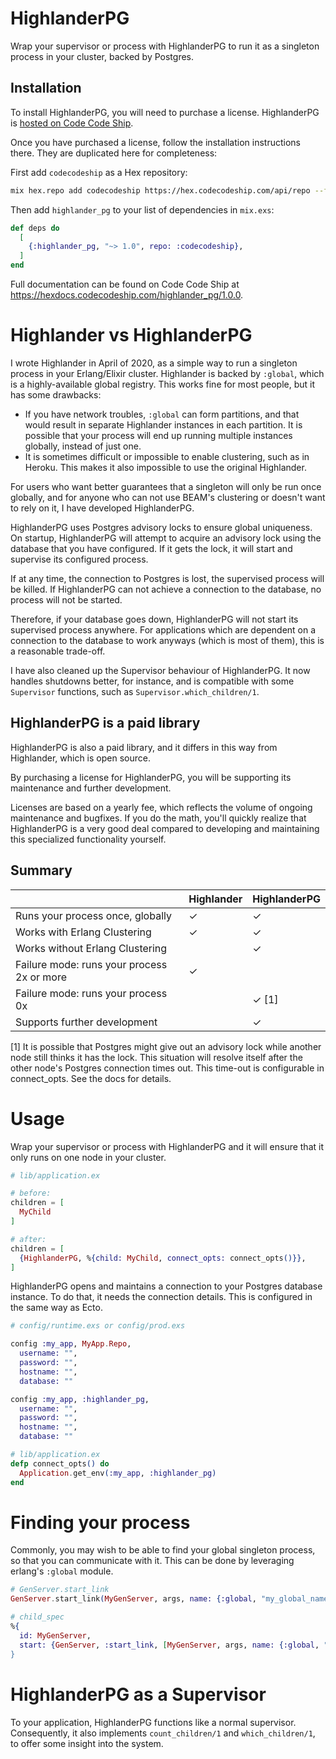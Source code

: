 # HighlanderPG

<!-- MDOC !-->

Wrap your supervisor or process with HighlanderPG to run it as a singleton process in your cluster, backed by Postgres.

## Installation

To install HighlanderPG, you will need to purchase a license. HighlanderPG is [hosted on Code Code Ship](https://hex.codecodeship.com/package/highlander_pg).

Once you have purchased a license, follow the installation instructions there. They are duplicated here for completeness:

First add `codecodeship` as a Hex repository:

```bash
mix hex.repo add codecodeship https://hex.codecodeship.com/api/repo --fetch-public-key SHA256:5hyUvvnGT45CntYCrHAOO3tn94l1xz8fUlyQS7qDhxg --auth-key [YOUR AUTH KEY]
```

Then add `highlander_pg` to your list of dependencies in `mix.exs`:

```elixir
def deps do
  [
    {:highlander_pg, "~> 1.0", repo: :codecodeship},
  ]
end
```

Full documentation can be found on Code Code Ship at <https://hexdocs.codecodeship.com/highlander_pg/1.0.0>.

# Highlander vs HighlanderPG

I wrote Highlander in April of 2020, as a simple way to run a singleton process in your Erlang/Elixir cluster. Highlander is backed by `:global`, which is a highly-available global registry. This works fine for most people, but it has some drawbacks:

- If you have network troubles, `:global` can form partitions, and that would result in separate Highlander instances in each partition. It is possible that your process will end up running multiple instances globally, instead of just one.
- It is sometimes difficult or impossible to enable clustering, such as in Heroku. This makes it also impossible to use the original Highlander.

For users who want better guarantees that a singleton will only be run once globally, and for anyone who can not use BEAM's clustering or doesn't want to rely on it, I have developed HighlanderPG.

HighlanderPG uses Postgres advisory locks to ensure global uniqueness. On startup, HighlanderPG will attempt to acquire an advisory lock using the database that you have configured. If it gets the lock, it will start and supervise its configured process.

If at any time, the connection to Postgres is lost, the supervised process will be killed. If HighlanderPG can not achieve a connection to the database, no process will not be started.

Therefore, if your database goes down, HighlanderPG will not start its supervised process anywhere. For applications which are dependent on a connection to the database to work anyways (which is most of them), this is a reasonable trade-off.

I have also cleaned up the Supervisor behaviour of HighlanderPG. It now handles shutdowns better, for instance, and is compatible with some `Supervisor` functions, such as `Supervisor.which_children/1`.

## HighlanderPG is a paid library

HighlanderPG is also a paid library, and it differs in this way from Highlander, which is open source.

By purchasing a license for HighlanderPG, you will be supporting its maintenance and further development.

Licenses are based on a yearly fee, which reflects the volume of ongoing maintenance and bugfixes. If you do the math, you'll quickly realize that HighlanderPG is a very good deal compared to developing and maintaining this specialized functionality yourself.

## Summary

|  | **Highlander** | **HighlanderPG** |
| --- | --- | --- |
| Runs your process once, globally | ✓ | ✓ |
| Works with Erlang Clustering | ✓ | ✓ |
| Works without Erlang Clustering | | ✓ |
| Failure mode: runs your process 2x or more | ✓ | |
| Failure mode: runs your process 0x | | ✓ [1] |
| Supports further development | | ✓ |

[1] It is possible that Postgres might give out an advisory lock while another node still thinks it has the lock. This situation will resolve itself after the other node's Postgres connection times out. This time-out is configurable in connect_opts. See the docs for details.

# Usage

Wrap your supervisor or process with HighlanderPG and it will ensure that it only runs on one node in your cluster.

```elixir
# lib/application.ex

# before:
children = [
  MyChild
]

# after:
children = [
  {HighlanderPG, %{child: MyChild, connect_opts: connect_opts()}},
]
```

HighlanderPG opens and maintains a connection to your Postgres database instance. To do that, it needs the connection details. This is configured in the same way as Ecto.

```elixir
# config/runtime.exs or config/prod.exs

config :my_app, MyApp.Repo,
  username: "",
  password: "",
  hostname: "",
  database: ""

config :my_app, :highlander_pg,
  username: "",
  password: "",
  hostname: "",
  database: ""

# lib/application.ex
defp connect_opts() do
  Application.get_env(:my_app, :highlander_pg)
end
```

# Finding your process

Commonly, you may wish to be able to find your global singleton process, so that you can communicate with it. This can be done by leveraging erlang's `:global` module.

```elixir
# GenServer.start_link
GenServer.start_link(MyGenServer, args, name: {:global, "my_global_name"})

# child_spec
%{
  id: MyGenServer,
  start: {GenServer, :start_link, [MyGenServer, args, name: {:global, "my_global_name}]}
}
```

# HighlanderPG as a Supervisor
To your application, HighlanderPG functions like a normal supervisor. Consequently, it also implements `count_children/1` and `which_children/1`, to offer some insight into the system.
